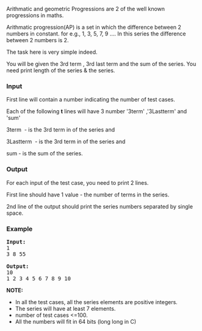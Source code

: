 <p>Arithmatic and geometric Progressions are 2 of the well known progressions in maths.</p>
<p>Arithmatic progression(AP) is a set in which the difference between 2 numbers in constant. for e.g., 1, 3, 5, 7, 9 .... In this series the    difference between 2 numbers is 2.</p>
<p>The task here is very simple indeed.</p>
<p>You will be given the 3rd term , 3rd last term and the sum of the series. You need print length of the series &amp; the series.</p>

<h3>Input</h3>
<p>First line will contain a number indicating the number of test cases.</p>
<p>Each of the following <b>t</b> lines will have 3 number '3term' ,'3Lastterm' and 'sum'</p>
<p>3term&nbsp; - is the 3rd term in of the series and</p>
<p>3Lastterm&nbsp; - is the 3rd term in of the series and</p>
<p>sum - is the sum of the series.</p>
<h3>Output</h3>
<p>For each input of the test case, you need to print 2 lines.</p>
<p>First line should have 1 value - the number of terms in the series.</p>
<p>2nd line of the output should print the series numbers separated by single space.</p>
<h3>Example</h3>

<pre><strong>Input:</strong>
1
3 8 55

<strong>Output:</strong>
10
1 2 3 4 5 6 7 8 9 10</pre>

<p>
<strong>NOTE:</strong>
</p><ul>
  <li>In all the test cases, all the series elements are positive integers.</li>
  <li>The series will have at least 7 elements.</li>
  <li>number of test cases &lt;=100.</li>
  <li>All the numbers will fit in 64 bits (long long in C)</li>
</ul>